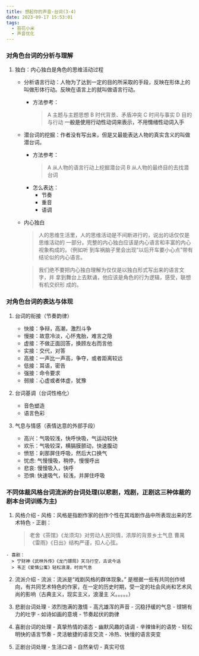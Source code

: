 ```yaml
---
title: 想起你的声音-台词(3-4)
date: 2023-09-17 15:53:01
tags:
  - 苔花小米
  - 声音优化
---
```


### 对角色台词的分析与理解

  1. 独白：内心独白是角色的思维活动过程

      - 分析语言行动：人物为了达到一定的目的所采取的手段，反映在形体上的叫做形体行动。反映在语言上的就叫做语言行动。
        - 方法参考：
          > A 主题与主题思想
          > B 时代背景、矛盾冲突
          > C 时间与事实
          > D 目的与行动
          > **一般是使用行动性动词来表示，不用情绪性动词入手**
  
      - 潜台词的挖掘：作者没有写出来，但是又最能表达人物的真实含义的叫做潜台词。
        - 方法参考：
          > A 从人物的语言行动上挖掘潜台词
          > B 从人物的最终目的去找潜台词
        - 怎么表达：
          - 节奏
          - 重音
          - 语调
      - 内心独白
        > 人的思维生活里，人的思维活动是不间断进行的，说出的话仅仅是思维活动的
        > 一部分。完整的内心独白应该是内心语言和丰富的内心视象构成的。（例如听
        > 到车祸脑子里会出现“以后开车要小心点”带有结论似的内心语言。

        > 我们绝不要把内心独白理解为仅仅是以独白形式写出来的语言文字，并
        > 拿到舞台上去默诵，他应该是角色的行为逻辑，感受，联想有机交织形
        > 成的。

### 对角色台词的表达与体现

  1. 台词的衔接（节奏韵律）
      - 快接：争辩，高潮，激烈斗争
      - 慢接：故意冷淡，心怀鬼胎，难言之隐
      - 虚接：不做正面回答，换顾左右而言他
      - 实接：交代，对答
      - 高接：一声比一声高，争夺，或者距离较远
      - 低接：耳语，密告
      - 强接：命令要求
      - 弱接：心虚或者体虚，犹豫

  2. 台词基调（台词性格化）
      - 音色塑造
      - 语言色彩

  3. 气息与情感（表情达意的外部手段）
      - 高兴：气吸较浅，快呼快吸，气运动较快
      - 欢乐：气吸较深，横膈膜颤动，快速腹动
      - 愤怒：刹那屏住呼吸，然后大口换气
      - 忧虑: 气慢慢吸，稍停，慢慢呼出
      - 悲哀: 慢慢吸入，快呼
      - 恐惧: 快速吸气，较浅，并屏住呼吸  

### 不同体裁风格台词流派的台词处理(以悲剧，戏剧，正剧这三种体裁的剧本台词训练为主)

  1. 风格介绍
    - 风格：风格是指剧作家的创作个性在其戏剧作品中所表现出来的艺术特色
    - 正剧：
      > 老舍《茶馆》《龙须沟》对劳动人民同情，浓厚的背景乡土气息
      > 曹禺《雷雨》《日出》结构严谨，扣人心弦。
  
    - 喜剧：
      > 宁财神《武林外传》《龙门镖局》天马行空，古说今话
      > 韦正《爱情公寓》轻松浪漫，时尚气息

  2. 流派介绍
    - 流派：流派是“戏剧风格的群体现象。” 是根据一些有共同创作倾向，有共同艺术特色的作家，在一定的历史时期，受一定的社会风尚和艺术风尚的影响（古典主义，现实主义，浪漫主
义。。。。。）

  3. 悲剧台词处理
    - 浓烈饱满的激情
    - 高亢雄浑的声音
    - 沉稳抒缓的气息
    - 铿锵有力的吐字
    - 如诗如画的意境
    - 节奏起伏的韵律
  
  4. 喜剧台词的处理
    - 真挚热情的语态
    - 幽默风趣的语调
    - 辛辣锋利的语势
    - 轻松明快的语言节奏
    - 灵活敏捷的语言交流
    - 冷热、快慢的语言突变

  5. 正剧台词处理
    - 生活口语
    - 自然亲切
    - 真实可信
